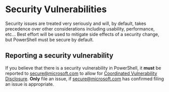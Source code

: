# Security Vulnerabilities

Security issues are treated very seriously and will, by default,
takes precedence over other considerations including usability, performance,
etc...  Best effort will be used to mitigate side effects of a security
change, but PowerShell must be secure by default.

## Reporting a security vulnerability

If you believe that there is a security vulnerability in PowerShell,
it **must** be reported to [secure@microsoft.com](https://technet.microsoft.com/security/ff852094.aspx) to allow for [Coordinated Vulnerability Disclosure](https://technet.microsoft.com/security/dn467923).
**Only** file an issue, if [secure@microsoft.com](https://www.microsoft.com/en-us/msrc/faqs-report-an-issue?rtc=1) has confirmed filing an issue is appropriate.
